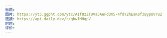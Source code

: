 ```yaml
---
标题: 
图片: https://yt3.ggpht.com/ytc/AIf8zZTUVa5AeFd3m5-4fdY2hEaKof3Byp8VruZ0f0FNEA=s88-c-k-c0x00ffffff-no-rj
链接: https://api.daily.dev/r/gbwIMHqpV
时时: 
评价:
---
```


